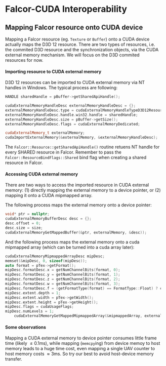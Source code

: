 # Falcor-CUDA Interoperability

## Mapping Falcor resource onto CUDA device

Mapping a Falcor resource (eg. `Texture` or `Buffer`) onto a CUDA device actually maps the D3D 12 resource. There are two types of resources, i.e. the commited D3D resource and the synchronization objects, via the CUDA external memory mechanism. We will focus on the D3D commited resources for now.

#### Importing resource to CUDA external memory

D3D 12 resources can be imported to CUDA external memory via NT handles in Windows. The typical process are following: 

~~~c++
HANDLE sharedHandle = pBuffer->getSharedApiHandle();

cudaExternalMemoryHandleDesc externalMemoryHandleDesc = {};
externalMemoryHandleDesc.type = cudaExternalMemoryHandleTypeD3D12Resource;
externalMemoryHandleDesc.handle.win32.handle = sharedHandle;
externalMemoryHandleDesc.size = pBuffer->getSize();
externalMemoryHandleDesc.flags = cudaExternalMemoryDedicated;

cudaExternalMemory_t externalMemory;
cudaImportExternalMemory(&externalMemory, &externalMemoryHandleDesc);

~~~

The `Falcor::Resource::getSharedApiHandle()` routine retuens NT handle for every SHARED resource in Falcor. Remember to pass the `Falcor::ResourceBindFlags::Shared` bind flag when creating a shared resource in Falcor. 

#### Accessing CUDA external memory

There are two ways to access the imported resource in CUDA external memory: (1) directly mapping the external memory to a device pointer, or (2) mapping it onto a CUDA mipmapped array. 

The following process maps the external memory onto a device pointer: 

~~~c++
void* ptr = nullptr;
cudaExternalMemoryBufferDesc desc = {};
desc.offset = 0;
desc.size = size;
cudaExternalMemoryGetMappedBuffer(&ptr, externalMemory, &desc));
~~~

And the  following process maps the external memory onto a cuda mipmapped array (which can be turned into a cuda array later): 

~~~c++
cudaExternalMemoryMipmappedArrayDesc mipDesc;
memset(&mipDesc, 0, sizeof(mipDesc));
auto format = pTex->getFormat();
mipDesc.formatDesc.x = getNumChannelBits(format, 0);
mipDesc.formatDesc.y = getNumChannelBits(format, 1);
mipDesc.formatDesc.z = getNumChannelBits(format, 2);
mipDesc.formatDesc.w = getNumChannelBits(format, 3);
mipDesc.formatDesc.f = (getFormatType(format) == FormatType::Float) ? cudaChannelFormatKindFloat : cudaChannelFormatKindUnsigned;
mipDesc.extent.depth = 1;
mipDesc.extent.width = pTex->getWidth();
mipDesc.extent.height = pTex->getHeight();
mipDesc.flags = cudaUsageFlags;
mipDesc.numLevels = 1;
    cudaExternalMemoryGetMappedMipmappedArray(&mipmappedArray, externalMemory, &mipDesc);
~~~

#### Some observations

Mapping a CUDA external memory to device pointer consumes little frame time (likely $\leq0.1 \mathrm{ms}$), while mapping (`memcpy`ing) from device memoy to host  memory leads to a huge time cost, even mapping a single UAV counter to host memory costs $\approx 3\mathrm{ms}$. So try our best to avoid host-device memory transfer.




